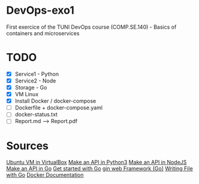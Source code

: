 # DevOps-exo1
First exercice of the TUNI DevOps course (COMP.SE.140) - Basics of containers and microservices

# TODO
- [x] Service1 - Python
- [x] Service2 - Node
- [x] Storage - Go
- [x] VM Linux
- [x] Install Docker / docker-compose
- [ ] Dockerfile + docker-compose.yaml
- [ ] docker-status.txt
- [ ] Report.md --> Report.pdf

# Sources
[Ubuntu VM in VirtualBox](https://ubuntu.com/tutorials/how-to-run-ubuntu-desktop-on-a-virtual-machine-using-virtualbox)
[Make an API in Python3](https://auth0.com/blog/developing-restful-apis-with-python-and-flask/)
[Make an API in NodeJS](https://expressjs.com/en/starter/hello-world.html)
[Make an API in Go](https://go.dev/doc/tutorial/web-service-gin)
[Get started with Go](https://go.dev/doc/tutorial/getting-started)
[gin web Framework (Go)](https://gin-gonic.com/)
[Writing File with Go](https://leapcell.io/blog/writing-to-files-in-go-a-comprehensive-guide)
[Docker Documentation](https://docs.docker.com/)